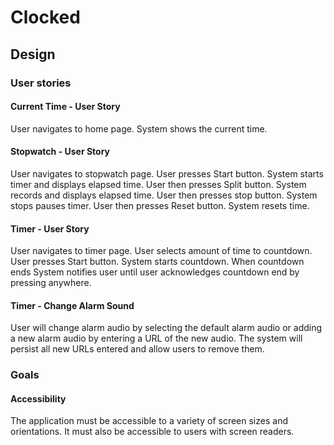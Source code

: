 # Clocked

## Design

### User stories
#### Current Time - User Story
User navigates to home page. System shows the current time.

#### Stopwatch - User Story
User navigates to stopwatch page. User presses Start button. System starts timer and displays elapsed time. User then presses Split button. System records and displays elapsed time. User then presses stop button. System stops pauses timer. User then presses Reset button. System resets time.

#### Timer - User Story
User navigates to timer page. User selects amount of time to countdown. User presses Start button. System starts countdown. When countdown ends System notifies user until user acknowledges countdown end by pressing anywhere.

#### Timer - Change Alarm Sound
User will change alarm audio by selecting the default alarm audio or adding a new alarm audio by entering a URL of the new audio. The system will persist all new URLs entered and allow users to remove them.

### Goals

#### Accessibility
The application must be accessible to a variety of screen sizes and orientations. It must also be accessible to users with screen readers.